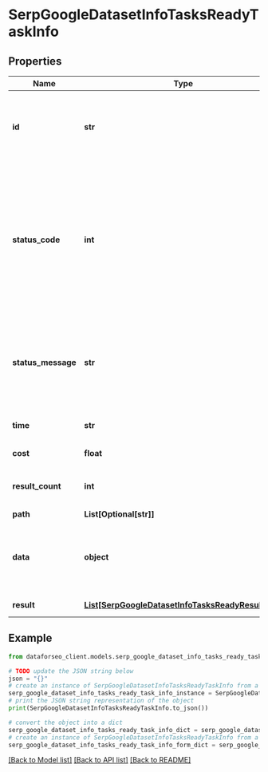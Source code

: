 # SerpGoogleDatasetInfoTasksReadyTaskInfo


## Properties

Name | Type | Description | Notes
------------ | ------------- | ------------- | -------------
**id** | **str** | task identifier unique task identifier in our system in the UUID format | [optional] 
**status_code** | **int** | status code of the task generated by DataForSEO, can be within the following range: 10000-60000 you can find the full list of the response codes here | [optional] 
**status_message** | **str** | informational message of the task you can find the full list of general informational messages here | [optional] 
**time** | **str** | execution time, seconds | [optional] 
**cost** | **float** | total tasks cost, USD | [optional] 
**result_count** | **int** | number of elements in the result array | [optional] 
**path** | **List[Optional[str]]** | URL path | [optional] 
**data** | **object** | contains the same parameters that you specified in the POST request | [optional] 
**result** | [**List[SerpGoogleDatasetInfoTasksReadyResultInfo]**](SerpGoogleDatasetInfoTasksReadyResultInfo.md) | array of results | [optional] 

## Example

```python
from dataforseo_client.models.serp_google_dataset_info_tasks_ready_task_info import SerpGoogleDatasetInfoTasksReadyTaskInfo

# TODO update the JSON string below
json = "{}"
# create an instance of SerpGoogleDatasetInfoTasksReadyTaskInfo from a JSON string
serp_google_dataset_info_tasks_ready_task_info_instance = SerpGoogleDatasetInfoTasksReadyTaskInfo.from_json(json)
# print the JSON string representation of the object
print(SerpGoogleDatasetInfoTasksReadyTaskInfo.to_json())

# convert the object into a dict
serp_google_dataset_info_tasks_ready_task_info_dict = serp_google_dataset_info_tasks_ready_task_info_instance.to_dict()
# create an instance of SerpGoogleDatasetInfoTasksReadyTaskInfo from a dict
serp_google_dataset_info_tasks_ready_task_info_form_dict = serp_google_dataset_info_tasks_ready_task_info.from_dict(serp_google_dataset_info_tasks_ready_task_info_dict)
```
[[Back to Model list]](../README.md#documentation-for-models) [[Back to API list]](../README.md#documentation-for-api-endpoints) [[Back to README]](../README.md)


